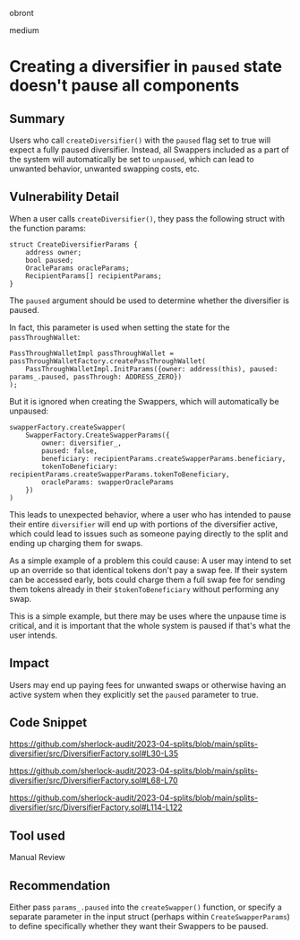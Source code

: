 obront

medium

# Creating a diversifier in `paused` state doesn't pause all components

## Summary

Users who call `createDiversifier()` with the `paused` flag set to true will expect a fully paused diversifier. Instead, all Swappers included as a part of the system will automatically be set to `unpaused`, which can lead to unwanted behavior, unwanted swapping costs, etc.

## Vulnerability Detail

When a user calls `createDiversifier()`, they pass the following struct with the function params:
```solidity
struct CreateDiversifierParams {
    address owner;
    bool paused;
    OracleParams oracleParams;
    RecipientParams[] recipientParams;
}
```
The `paused` argument should be used to determine whether the diversifier is paused.

In fact, this parameter is used when setting the state for the `passThroughWallet`:
```solidity
PassThroughWalletImpl passThroughWallet = passThroughWalletFactory.createPassThroughWallet(
    PassThroughWalletImpl.InitParams({owner: address(this), paused: params_.paused, passThrough: ADDRESS_ZERO})
);
```
But it is ignored when creating the Swappers, which will automatically be unpaused:
```solidity
swapperFactory.createSwapper(
    SwapperFactory.CreateSwapperParams({
        owner: diversifier_,
        paused: false,
        beneficiary: recipientParams.createSwapperParams.beneficiary,
        tokenToBeneficiary: recipientParams.createSwapperParams.tokenToBeneficiary,
        oracleParams: swapperOracleParams
    })
)
```
This leads to unexpected behavior, where a user who has intended to pause their entire `diversifier` will end up with portions of the diversifier active, which could lead to issues such as someone paying directly to the split and ending up charging them for swaps. 

As a simple example of a problem this could cause: A user may intend to set up an override so that identical tokens don't pay a swap fee. If their system can be accessed early, bots could charge them a full swap fee for sending them tokens already in their `$tokenToBeneficiary` without performing any swap.

This is a simple example, but there may be uses where the unpause time is critical, and it is important that the whole system is paused if that's what the user intends.

## Impact

Users may end up paying fees for unwanted swaps or otherwise having an active system when they explicitly set the `paused` parameter to true.

## Code Snippet

https://github.com/sherlock-audit/2023-04-splits/blob/main/splits-diversifier/src/DiversifierFactory.sol#L30-L35

https://github.com/sherlock-audit/2023-04-splits/blob/main/splits-diversifier/src/DiversifierFactory.sol#L68-L70

https://github.com/sherlock-audit/2023-04-splits/blob/main/splits-diversifier/src/DiversifierFactory.sol#L114-L122

## Tool used

Manual Review

## Recommendation

Either pass `params_.paused` into the `createSwapper()` function, or specify a separate parameter in the input struct (perhaps within `CreateSwapperParams`) to define specifically whether they want their Swappers to be paused.